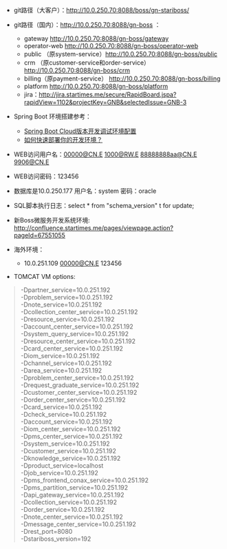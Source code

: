 
* git路径（大客户）：http://10.0.250.70:8088/boss/gn-stariboss/    
* git路径（国内）：http://10.0.250.70:8088/gn-boss ：
    * gateway http://10.0.250.70:8088/gn-boss/gateway
    * operator-web http://10.0.250.70:8088/gn-boss/operator-web
    * public （原system-service）http://10.0.250.70:8088/gn-boss/public
    * crm （原customer-service和order-service）http://10.0.250.70:8088/gn-boss/crm
    * billing（原payment-service） http://10.0.250.70:8088/gn-boss/billing
    * platform http://10.0.250.70:8088/gn-boss/platform
    * jira：http://jira.startimes.me/secure/RapidBoard.jspa?rapidView=1102&projectKey=GNB&selectedIssue=GNB-3

* Spring Boot 环境搭建参考：
    * [Spring Boot Cloud版本开发调试环境配置](http://confluence.startimes.me/pages/viewpage.action?pageId=75610601 "Spring Boot Cloud版本开发调试环境配置")
    * [如何快速部署你的开发环境？](http://confluence.startimes.me/pages/viewpage.action?pageId=76629387 "如何快速部署你的开发环境？")

* WEB访问用户名：00000@CN.E			1000@RW.E		88888888aa@CN.E 	9906@CN.E
* WEB访问密码：123456
* 数据库是10.0.250.177		用户名：system 密码：oracle
* SQL脚本执行日志：select * from "schema_version" t  for update;
* 新Boss微服务开发系统环境: http://confluence.startimes.me/pages/viewpage.action?pageId=67551055


* 海外环境：
    * 10.0.251.109
      00000@CN.E
      123456














* TOMCAT VM options:
> -Dpartner_service=10.0.251.192   
> -Dproblem_service=10.0.251.192   
> -Dnote_service=10.0.251.192   
> -Dcollection_center_service=10.0.251.192   
> -Dresource_service=10.0.251.192   
> -Daccount_center_service=10.0.251.192   
> -Dsystem_query_service=10.0.251.192   
> -Dresource_center_service=10.0.251.192   
> -Dcard_center_service=10.0.251.192   
> -Diom_service=10.0.251.192   
> -Dchannel_service=10.0.251.192   
> -Darea_service=10.0.251.192   
> -Dproblem_center_service=10.0.251.192   
> -Drequest_graduate_service=10.0.251.192   
> -Dcustomer_center_service=10.0.251.192   
> -Dorder_center_service=10.0.251.192   
> -Dcard_service=10.0.251.192   
> -Dcheck_service=10.0.251.192   
> -Daccount_service=10.0.251.192   
> -Diom_center_service=10.0.251.192   
> -Dpms_center_service=10.0.251.192   
> -Dsystem_service=10.0.251.192   
> -Dcustomer_service=10.0.251.192   
> -Dknowledge_service=10.0.251.192   
> -Dproduct_service=localhost   
> -Djob_service=10.0.251.192   
> -Dpms_frontend_conax_service=10.0.251.192   
> -Dpms_partition_service=10.0.251.192   
> -Dapi_gateway_service=10.0.251.192   
> -Dcollection_service=10.0.251.192   
> -Dorder_service=10.0.251.192   
> -Dnote_center_service=10.0.251.192   
> -Dmessage_center_service=10.0.251.192   
> -Drest_port=8080   
> -Dstariboss_version=192









